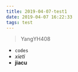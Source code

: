 ```yaml
---
title: 2019-04-07-test1
date: 2019-04-07 16:22:33
tags: test
---
```


> YangYH408

+ `codes`
+ *xieti*
+ **jiacu**
